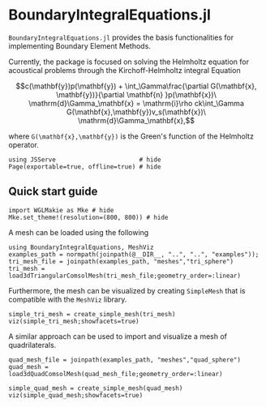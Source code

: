 # BoundaryIntegralEquations.jl

`BoundaryIntegralEquations.jl` provides the basis functionalities for implementing Boundary Element Methods.

Currently, the package is focused on solving the Helmholtz equation for acoustical problems through the Kirchoff-Helmholtz integral Equation

```math
c(\mathbf{y})p(\mathbf{y}) + \int_\Gamma\frac{\partial G(\mathbf{x}, \mathbf{y})}{\partial \mathbf{n} }p(\mathbf{x})\ \mathrm{d}\Gamma_\mathbf{x} = \mathrm{i}\rho ck\int_\Gamma G(\mathbf{x},\mathbf{y})v_s(\mathbf{x})\ \mathrm{d}\Gamma_\mathbf{x},
```
where ``G(\mathbf{x},\mathbf{y})`` is the Green's function of the Helmholtz operator.

```@example introduction
using JSServe                       # hide
Page(exportable=true, offline=true) # hide
```

## Quick start guide
```@example introduction
import WGLMakie as Mke # hide
Mke.set_theme!(resolution=(800, 800)) # hide
```

A mesh can be loaded using the following
```@example introduction
using BoundaryIntegralEquations, MeshViz
examples_path = normpath(joinpath(@__DIR__, "..", "..", "examples"));
tri_mesh_file = joinpath(examples_path, "meshes","tri_sphere")
tri_mesh = load3dTriangularComsolMesh(tri_mesh_file;geometry_order=:linear)
```
Furthermore, the mesh can be visualized by creating `SimpleMesh` that is compatible with the `MeshViz` library.
```@example introduction
simple_tri_mesh = create_simple_mesh(tri_mesh)
viz(simple_tri_mesh;showfacets=true)
```
A similar approach can be used to import and visualize a mesh of quadrilaterals.
```@example introduction
quad_mesh_file = joinpath(examples_path, "meshes","quad_sphere")
quad_mesh = load3dQuadComsolMesh(quad_mesh_file;geometry_order=:linear)
```
```@example introduction
simple_quad_mesh = create_simple_mesh(quad_mesh)
viz(simple_quad_mesh;showfacets=true)
```
